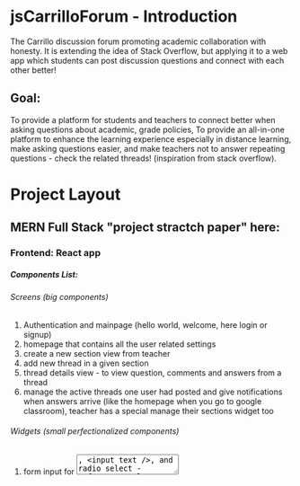# jsCarrilloForum - Introduction
The Carrillo discussion forum promoting academic collaboration with honesty. It is extending the idea of Stack Overflow, but applying it to a web app which students can post discussion questions and connect with each other better! 
## Goal: 
To provide a platform for students and teachers to connect better when asking questions about academic, grade policies, 
To provide an all-in-one platform to enhance the learning experience especially in distance learning, make asking questions easier, and make teachers not to answer repeating questions - check the related threads! (inspiration from stack overflow). 
#
# Project Layout
## MERN Full Stack "project stractch paper" here: 
### Frontend: React app
##### Components List: 
###### Screens (big components)
1. Authentication and mainpage (hello world, welcome, here login or signup)
2. homepage that contains all the user related settings
3. create a new section view from teacher
4. add new thread in a given section
5. thread details view - to view question, comments and answers from a thread
6. manage the active threads one user had posted and give notifications when answers arrive (like the homepage when you go to google classroom), teacher has a special manage their sections widget too
###### Widgets (small perfectionalized components)
1. form input for <textarea />, <input text />, and radio select - refer to google form's style
2. thread / section widget where json list can be passed in (thread, section manage view is the same style / component)


### Backend: Express module
#####    Here is the backend project layout: 
index.js is the main file which extends the routers\
###### Folders: 
routers : for containing express routers\
1. user authentication required routers that needs to extend auth middlewares
2. routers to fetch - some auth required (fetch.js)
3. to post - all auth required (posts.js)

#####    URL Formats
/ : the url that returns the entire react app to the user\
/api/... : to fetch data from mongodb\
/posts/... : to post data\
